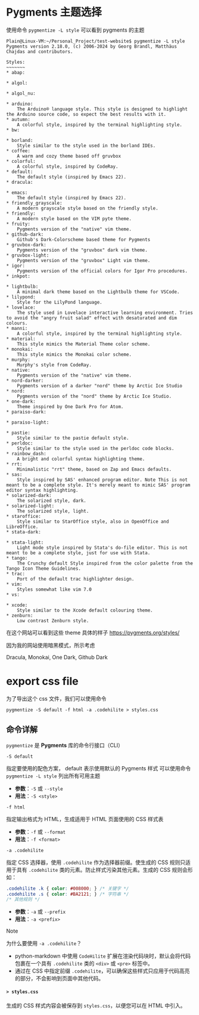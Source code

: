 # Pygments 主题选择

使用命令 `pygmentize -L style` 可以看到 pygments 的主题

```shell
Plain@Linux-VM:~/Personal_Project/test-website$ pygmentize -L style
Pygments version 2.18.0, (c) 2006-2024 by Georg Brandl, Matthäus Chajdas and contributors.

Styles:
~~~~~~~
* abap:

* algol:

* algol_nu:

* arduino:
    The Arduino® language style. This style is designed to highlight the Arduino source code, so expect the best results with it.
* autumn:
    A colorful style, inspired by the terminal highlighting style.
* bw:

* borland:
    Style similar to the style used in the borland IDEs.
* coffee:
    A warm and cozy theme based off gruvbox
* colorful:
    A colorful style, inspired by CodeRay.
* default:
    The default style (inspired by Emacs 22).
* dracula:

* emacs:
    The default style (inspired by Emacs 22).
* friendly_grayscale:
    A modern grayscale style based on the friendly style.
* friendly:
    A modern style based on the VIM pyte theme.
* fruity:
    Pygments version of the "native" vim theme.
* github-dark:
    Github's Dark-Colorscheme based theme for Pygments
* gruvbox-dark:
    Pygments version of the "gruvbox" dark vim theme.
* gruvbox-light:
    Pygments version of the "gruvbox" Light vim theme.
* igor:
    Pygments version of the official colors for Igor Pro procedures.
* inkpot:

* lightbulb:
    A minimal dark theme based on the Lightbulb theme for VSCode.
* lilypond:
    Style for the LilyPond language.
* lovelace:
    The style used in Lovelace interactive learning environment. Tries to avoid the "angry fruit salad" effect with desaturated and dim colours.
* manni:
    A colorful style, inspired by the terminal highlighting style.
* material:
    This style mimics the Material Theme color scheme.
* monokai:
    This style mimics the Monokai color scheme.
* murphy:
    Murphy's style from CodeRay.
* native:
    Pygments version of the "native" vim theme.
* nord-darker:
    Pygments version of a darker "nord" theme by Arctic Ice Studio
* nord:
    Pygments version of the "nord" theme by Arctic Ice Studio.
* one-dark:
    Theme inspired by One Dark Pro for Atom.
* paraiso-dark:

* paraiso-light:

* pastie:
    Style similar to the pastie default style.
* perldoc:
    Style similar to the style used in the perldoc code blocks.
* rainbow_dash:
    A bright and colorful syntax highlighting theme.
* rrt:
    Minimalistic "rrt" theme, based on Zap and Emacs defaults.
* sas:
    Style inspired by SAS' enhanced program editor. Note This is not meant to be a complete style. It's merely meant to mimic SAS' program editor syntax highlighting.
* solarized-dark:
    The solarized style, dark.
* solarized-light:
    The solarized style, light.
* staroffice:
    Style similar to StarOffice style, also in OpenOffice and LibreOffice.
* stata-dark:

* stata-light:
    Light mode style inspired by Stata's do-file editor. This is not meant to be a complete style, just for use with Stata.
* tango:
    The Crunchy default Style inspired from the color palette from the Tango Icon Theme Guidelines.
* trac:
    Port of the default trac highlighter design.
* vim:
    Styles somewhat like vim 7.0
* vs:

* xcode:
    Style similar to the Xcode default colouring theme.
* zenburn:
    Low contrast Zenburn style.
```

在这个网站可以看到这些 theme 具体的样子 https://pygments.org/styles/

因为我的网站使用暗黑模式，所示考虑

Dracula, Monokai, One Dark, Github Dark

# export css file

为了导出这个 css 文件，我们可以使用命令

```shell
pygmentize -S default -f html -a .codehilite > styles.css
```

## 命令详解

`pygmentize` 是 **Pygments** 库的命令行接口（CLI）

`-S default`

指定要使用的配色方案， default 表示使用默认的 Pygments 样式 可以使用命令 `pygmentize -L style` 列出所有可用主题

- **参数**：`-S` 或 `--style`
- **用法**：`-S <style>`

`-f html`

指定输出格式为 HTML，生成适用于 HTML 页面使用的 CSS 样式表

- **参数**：`-f` 或 `--format`
- **用法**：`-f <format>`

`-a .codehilite`

指定 CSS 选择器，使用 `.codehilite` 作为选择器前缀。使生成的 CSS 规则只适用于具有 `.codehilite` 类的元素。防止样式污染其他元素。生成的 CSS 规则会形如：

```css
.codehilite .k { color: #008000; } /* 关键字 */
.codehilite .s { color: #BA2121; } /* 字符串 */
/* 其他规则 */
```

- **参数**：`-a` 或 `--prefix`
- **用法**：`-a <prefix>`

> [!note]
>
> 为什么要使用 `-a .codehilite`？
>
> - python-markdown 中使用 `CodeHilite` 扩展在渲染代码块时，默认会将代码包裹在一个具有 `.codehilite` 类的 `<div>` 或 `<pre>` 标签中。
> - 通过在 CSS 中指定前缀 `.codehilite`，可以确保这些样式只应用于代码高亮的部分，不会影响到页面中其他代码。

#### `> styles.css`

生成的 CSS 样式内容会被保存到 `styles.css`，以便您可以在 HTML 中引入。